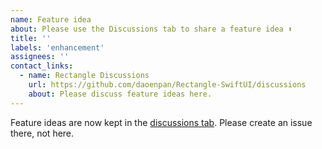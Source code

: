 ```yaml
---
name: Feature idea
about: Please use the Discussions tab to share a feature idea ⬆️
title: ''
labels: 'enhancement'
assignees: ''
contact_links:
  - name: Rectangle Discussions
    url: https://github.com/daoenpan/Rectangle-SwiftUI/discussions
    about: Please discuss feature ideas here.
---
```


Feature ideas are now kept in the [discussions tab](https://github.com/rxhanson/Rectangle/discussions). Please create an issue there, not here.
